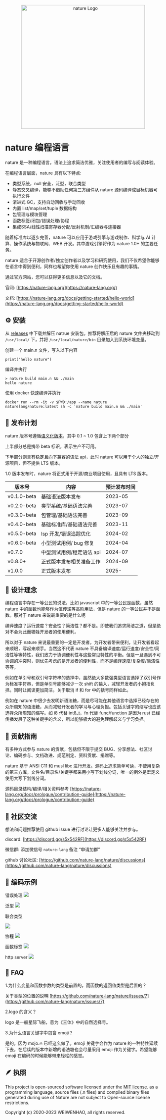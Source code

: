 

<p align="center"><a href="https://nature-lang.org" target="_blank"><img src="https://raw.githubusercontent.com/weiwenhao/pictures/main/blogslogo_300.png" width="400" alt="nature Logo"></a></p>


# nature 编程语言

nature 是一种编程语言，语法上追求简洁优雅，关注使用者的编写与阅读体验。

在编程语言层面，nature 具有以下特点:

- 类型系统，null 安全，泛型，联合类型
- 静态交叉编译，能够不借助任何第三方组件从 nature 源码编译成目标机器可执行文件
- 渐进式 GC，支持自动回收与手动回收
- 内置 list/map/set/tuple 数据结构
- 包管理与模块管理
- 函数标签/闭包/错误处理/协程
- 集成SSA/线性扫描寄存器分配/反射机制/汇编器与连接器

随着标准库以逐步完善，nature 可以应用于游戏引擎与游戏制作、科学与 AI 计算、操作系统与物联网、WEB 开发。其中游戏引擎将作为 nature 1.0+ 的主要任务。

nature 适合于开源创作者/独立创作者以及学习和研究使用，我们不仅希望你能够在语言中得到便利，同样也希望你使用 nature 创作快乐且有趣的事情。

通过官方网站，您可以获得更多信息以及它的文档。

官网: [https://nature-lang.org](https://nature-lang.org/)

文档: [https://nature-lang.org/docs/getting-started/hello-world](https://nature-lang.org/docs/getting-started/hello-world)


## ⚙️ 安装

从 [releases](https://github.com/nature-lang/nature/releases) 中下载并解压 natrue 安装包。推荐将解压后的 nature 文件夹移动到 `/usr/local/` 下，并将 `/usr/local/nature/bin` 目录加入到系统环境变量。

创建一个 main.n 文件，写入以下内容

```nature
print("hello nature")
```

编译并执行

```shell
> nature build main.n && ./main
hello nature
```

使用 docker 快速编译并执行

```shell
docker run --rm -it -v $PWD:/app --name nature naturelang/nature:latest sh -c 'nature build main.n && ./main'
```


## 🌱 发布计划

nature 版本号遵循[语义化版本](https://semver.org/)，️其中 0.1 ~ 1.0 包含上下两个部分

上半部分总是携带 beta 标识，表示生产不可用。

下半部分则具有稳定且向下兼容的语法 api，此时 nature 可以用于个人的独立/开源项目，但不提供 LTS 版本。

1.0 版本发布时，nature 将正式用于开源/商业项目使用，且具有 LTS 版本。

| 版本号      | 内容                      | 预计发布时间 |
| ----------- | ------------------------- | ------------ |
| v0.1.0-beta | 基础语法版本发布          | 2023-05      |
| v0.2.0-beta | 类型系统/基础语法完善     | 2023-07      |
| v0.3.0-beta | 包管理/基础语法完善       | 2023-09      |
| v0.4.0-beta | 基础标准库/基础语法完善   | 2023-11      |
| v0.5.0-beta | lsp 开发/错误追踪优化     | 2024-02      |
| v0.6.0-beta | 小型测试用例/ bug 修复    | 2024-04      |
| v0.7.0      | 中型测试用例/稳定语法 api | 2024-07      |
| v0.8.0+     | 正式版本发布相关准备工作  | 2024-09      |
| v1.0.0      | 正式版本发布              | 2025-        |


## 🧭 设计理念

编程语言中存在一等公民的说法，比如 javascript 中的一等公民是函数，虽然 nature 中的函数也能够作为值传递等高阶用法，但是 nature 的一等公民并不是函数。那对于 nature 来说最重要的是什么呢

编译速度？运行速度？安全性？简洁性？都不是。即使我们追求简洁之道，但是绝对不会为此而牺牲开发者的使用便利。

所以对于 nature 来说最重要的一定是开发者，为开发者带来便利，让开发者看起来顺眼，写起来顺手。当然这不代表 nature 不具备编译速度/运行速度/安全性/简洁性等等特性，我们致力于协调便利性与这些常见特性的平衡。但是一旦遇到不可协调的冲突时，则优先考虑的是开发者的便利性，而不是编译速度/复杂度/简洁性等等。

例如在单引号和双引号字符串的选择中，虽然绝大多数强类型语言选择了双引号作为标准字符串，但是单引号能够减少一次 shift 的输入，减轻开发者的小拇指负担。同时让阅读更加简洁。关于取消 if 和 for 中的括号同样如此。

例如在 nature 中很少去发明新语法糖，而是尽可能在其他语言中选择已经存在的众所周知的语法糖，从而减轻开发者的学习与心理负担。包括关键字的缩写也应该选择众所周知的缩写。如 i8 代替 int8_t，fn 代替 func/function 是因为 rust 已经传播发展了这种关键字的含义，所以能够极大的避免理解歧义与学习负担。


## 🍺 贡献指南

有多种方式参与 nature 的贡献，包括但不限于提交 BUG、分享想法、社区讨论、编码参与、文档改进、规范制定、资料贡献、捐赠等。

nature 基于 ANSI C11 和 musl libc 进行开发。源码上追求简单可读，不使用复杂的第三方库，文件名/目录名/关键字都采用小写下划线分词，唯一的例外是宏定义使用大写下划线分词。

源码目录结构/编译/相关资料参考 [https://nature-lang.org/docs/prologue/contribution-guide](https://nature-lang.org/docs/prologue/contribution-guide)


## 🐳 社区交流

想法和问题推荐使用 github issue 进行讨论让更多人能够关注并参与。

discard: [https://discord.gg/s5x542RF](https://discord.gg/s5x542RF)

微信群: 添加微信号 `nature-lang` 备注 “申请加群”

github 讨论社区: [https://github.com/nature-lang/nature/discussions](https://github.com/nature-lang/nature/discussions)


## 🍼 编码示例


错误处理
![](https://raw.githubusercontent.com/weiwenhao/pictures/main/blogs20230630115906.png)

泛型
![](https://raw.githubusercontent.com/weiwenhao/pictures/main/blogs20230630132324.png)

联合类型

![](https://raw.githubusercontent.com/weiwenhao/pictures/main/blogs20230630132845.png)

协程
![](https://raw.githubusercontent.com/weiwenhao/pictures/main/blogs20230630120423.png)

函数标签
![](https://raw.githubusercontent.com/weiwenhao/pictures/main/blogs20230630120447.png)


http server
![](https://raw.githubusercontent.com/weiwenhao/pictures/main/blogs20230630120523.png)


## 🫧 FAQ

1.为什么变量和函数参数的类型是前置的，而函数的返回值类型是后置的？

关于类型的位置的说明 [https://github.com/nature-lang/nature/issues/7](https://github.com/nature-lang/nature/issues/7)

2.logo 的含义？

logo 是一艘星际飞船，意为《三体》中的自然选择号。

3.为什么语言关键字中包含 emoji？

是的，因为 mojo.🔥 已经这么做了。emoji 关键字会作为 nature 的一种特性延续下去，在后续的版本中新增的语法糖也会尽量采用 emoji 作为关键字。希望能够 emoji 在编码的时候能够带来轻松的感觉。


## 🪶 执照

This project is open-sourced software licensed under the [MIT license](https://opensource.org/licenses/MIT). as a programming language, source files (.n files) and compiled binary files generated during use of Nature are not subject to Open-source license restrictions.

Copyright (c) 2020-2023 WEIWENHAO, all rights reserved.
